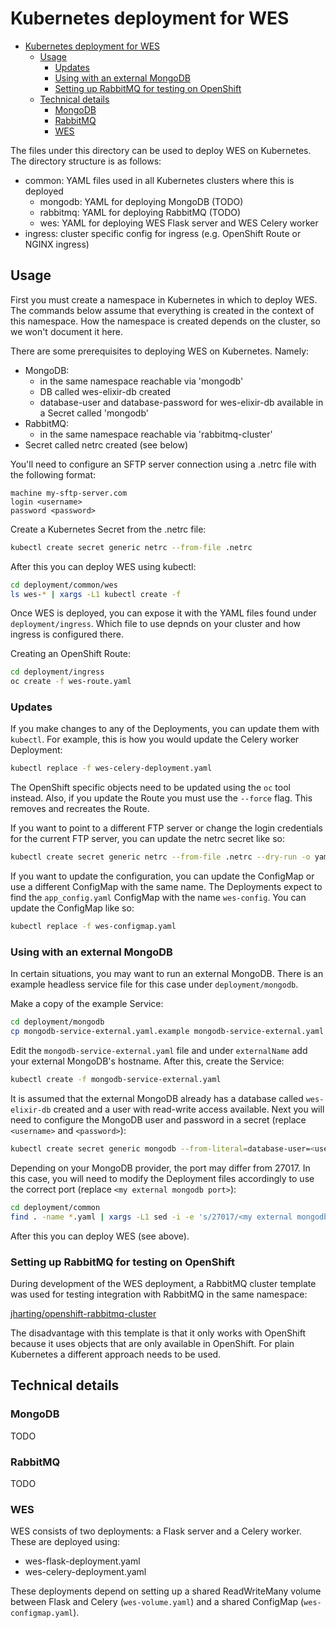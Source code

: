 # Kubernetes deployment for WES

- [Kubernetes deployment for WES](#kubernetes-deployment-for-wes)
    - [Usage](#usage)
        - [Updates](#updates)
        - [Using with an external MongoDB](#using-with-an-external-mongodb)
        - [Setting up RabbitMQ for testing on OpenShift](#setting-up-rabbitmq-for-testing-on-openshift)
    - [Technical details](#technical-details)
        - [MongoDB](#mongodb)
        - [RabbitMQ](#rabbitmq)
        - [WES](#wes)

The files under this directory can be used to deploy WES on Kubernetes. The
directory structure is as follows:

- common: YAML files used in all Kubernetes clusters where this is deployed
  - mongodb: YAML for deploying MongoDB (TODO)
  - rabbitmq: YAML for deploying RabbitMQ (TODO)
  - wes: YAML for deploying WES Flask server and WES Celery worker
- ingress: cluster specific config for ingress (e.g. OpenShift Route or NGINX ingress)

## Usage

First you must create a namespace in Kubernetes in which to deploy WES. The
commands below assume that everything is created in the context of this
namespace. How the namespace is created depends on the cluster, so we won't
document it here.

There are some prerequisites to deploying WES on Kubernetes. Namely:

- MongoDB:
  - in the same namespace reachable via 'mongodb'
  - DB called wes-elixir-db created
  - database-user and database-password for wes-elixir-db available in a Secret
    called 'mongodb'
- RabbitMQ:
  - in the same namespace reachable via 'rabbitmq-cluster'
- Secret called netrc created (see below)

You'll need to configure an SFTP server connection using a .netrc file with the
following format:

```
machine my-sftp-server.com
login <username>
password <password>
```

Create a Kubernetes Secret from the .netrc file:

```bash
kubectl create secret generic netrc --from-file .netrc
```

After this you can deploy WES using kubectl:

```bash
cd deployment/common/wes
ls wes-* | xargs -L1 kubectl create -f
```

Once WES is deployed, you can expose it with the YAML files found under
`deployment/ingress`. Which file to use depnds on your cluster and how ingress
is configured there.

Creating an OpenShift Route:

```bash
cd deployment/ingress
oc create -f wes-route.yaml
```

### Updates

If you make changes to any of the Deployments, you can update them with
`kubectl`. For example, this is how you would update the Celery worker Deployment:

```bash
kubectl replace -f wes-celery-deployment.yaml
```

The OpenShift specific objects need to be updated using the `oc` tool instead.
Also, if you update the Route you must use the `--force` flag. This removes and
recreates the Route.

If you want to point to a different FTP server or change the login credentials
for the current FTP server, you can update the netrc secret like so:

```bash
kubectl create secret generic netrc --from-file .netrc --dry-run -o yaml | kubectl apply -f -
```

If you want to update the configuration, you can update the ConfigMap or use a
different ConfigMap with the same name. The Deployments expect to find the
`app_config.yaml` ConfigMap with the name `wes-config`. You can update the
ConfigMap like so:

```bash
kubectl replace -f wes-configmap.yaml
```

### Using with an external MongoDB

In certain situations, you may want to run an external MongoDB. There is an
example headless service file for this case under `deployment/mongodb`.

Make a copy of the example Service:

```bash
cd deployment/mongodb
cp mongodb-service-external.yaml.example mongodb-service-external.yaml
```

Edit the `mongodb-service-external.yaml` file and under `externalName` add your
external MongoDB's hostname. After this, create the Service:

```bash
kubectl create -f mongodb-service-external.yaml
```

It is assumed that the external MongoDB already has a database called
`wes-elixir-db` created and a user with read-write access available. Next you
will need to configure the MongoDB user and password in a secret (replace
`<username>` and `<password>`):

```bash
kubectl create secret generic mongodb --from-literal=database-user=<username> --from-literal=database-password=<password>
```

Depending on your MongoDB provider, the port may differ from 27017. In this
case, you will need to modify the Deployment files accordingly to use the
correct port (replace `<my external mongodb port>`):

```bash
cd deployment/common
find . -name *.yaml | xargs -L1 sed -i -e 's/27017/<my external mongodb port>/g'
```

After this you can deploy WES (see above).

### Setting up RabbitMQ for testing on OpenShift

During development of the WES deployment, a RabbitMQ cluster template was used
for testing integration with RabbitMQ in the same namespace:

[jharting/openshift-rabbitmq-cluster](https://github.com/jharting/openshift-rabbitmq-cluster)

The disadvantage with this template is that it only works with OpenShift because
it uses objects that are only available in OpenShift. For plain Kubernetes a
different approach needs to be used.

## Technical details

### MongoDB

TODO

### RabbitMQ

TODO

### WES

WES consists of two deployments: a Flask server and a Celery worker. These are
deployed using:

- wes-flask-deployment.yaml
- wes-celery-deployment.yaml

These deployments depend on setting up a shared ReadWriteMany volume between
Flask and Celery (`wes-volume.yaml`) and a shared ConfigMap
(`wes-configmap.yaml`).
